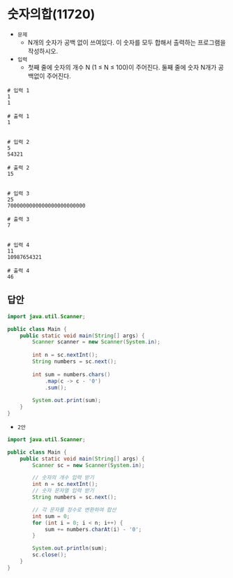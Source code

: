# 숫자의합(11720)

 - `문제`
    - N개의 숫자가 공백 없이 쓰여있다. 이 숫자를 모두 합해서 출력하는 프로그램을 작성하시오.
 - `입력`
    - 첫째 줄에 숫자의 개수 N (1 ≤ N ≤ 100)이 주어진다. 둘째 줄에 숫자 N개가 공백없이 주어진다.

```
# 입력 1
1
1

# 출력 1
1


# 입력 2
5
54321

# 출력 2
15


# 입력 3
25
7000000000000000000000000

# 출력 3
7


# 입력 4
11
10987654321

# 출력 4
46
```

## 답안

```java
import java.util.Scanner;

public class Main {
    public static void main(String[] args) {
        Scanner scanner = new Scanner(System.in);
        
        int n = sc.nextInt();
        String numbers = sc.next();
        
        int sum = numbers.chars()
            .map(c -> c - '0')
            .sum();
        
        System.out.print(sum);
    }
}
```

 - `2안`
```java
import java.util.Scanner;

public class Main {
    public static void main(String[] args) {
        Scanner sc = new Scanner(System.in);

        // 숫자의 개수 입력 받기
        int n = sc.nextInt();
        // 숫자 문자열 입력 받기
        String numbers = sc.next();

        // 각 문자를 정수로 변환하여 합산
        int sum = 0;
        for (int i = 0; i < n; i++) {
            sum += numbers.charAt(i) - '0';
        }

        System.out.println(sum);
        sc.close();
    }
}
```